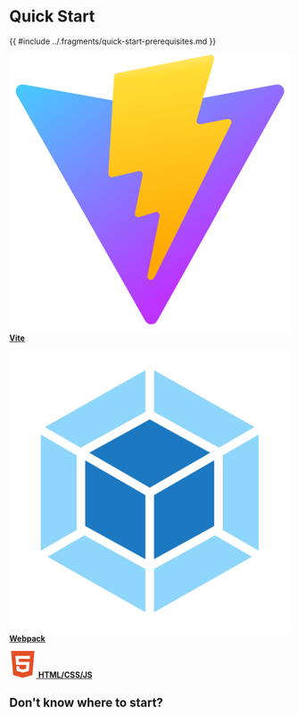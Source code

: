 # Quick Start

{{ #include ../.fragments/quick-start-prerequisites.md }}

<div class="card-wrapper">
<!-- two newlines here to create separate <p>'s for each image -->

[![Vite Logo](../img/vite.svg) **Vite**](./vite.md)


[![Webpack Logo](../img/webpack.svg) **Webpack**](./webpack.md)


[![HTML5 Logo](../img/HTML5.svg) **HTML/CSS/JS**](./html-css-js.md)

</div>

## Don't know where to start?

